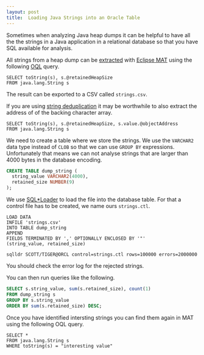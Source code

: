 ```yaml
---
layout: post
title:  Loading Java Strings into an Oracle Table
---
```


Sometimes when analyzing Java heap dumps it can be helpful to have all the the strings in a Java application in a relational database so that you have SQL available for analysis.

All strings from a heap dump can be [extracted](https://help.eclipse.org/mars/index.jsp?topic=%2Forg.eclipse.mat.ui.help%2Ftasks%2Fqueryingheapobjects.html) with [Eclipse MAT](https://www.eclipse.org/mat/) using the following [OQL](https://help.eclipse.org/neon/index.jsp?topic=%2Forg.eclipse.mat.ui.help%2Freference%2Foqlsyntax.html) query.

```
SELECT toString(s), s.@retainedHeapSize
FROM java.lang.String s
```

The result can be exported to a CSV called `strings.csv`.

If you are using [string deduplication](http://openjdk.java.net/jeps/192) it may be worthwhile to also extract the address of of the backing character array.

```
SELECT toString(s), s.@retainedHeapSize, s.value.@objectAddress
FROM java.lang.String s
```

We need to create a table where we store the strings. We use the `VARCHAR2` data type instead of `CLOB` so that we can use `GROUP BY` expressions. Unfortunately that means we can not analyse strings that are larger than 4000 bytes in the database encoding. 

```sql
CREATE TABLE dump_string (
  string_value VARCHAR2(4000),
  retained_size NUMBER(9)
);
```

We use [SQL*Loader](https://docs.oracle.com/en/database/oracle/oracle-database/18/sutil/oracle-sql-loader.html) to load the file into the database table. For that a control file has to be created, we name ours `strings.ctl`.

```
LOAD DATA
INFILE 'strings.csv'
INTO TABLE dump_string
APPEND
FIELDS TERMINATED BY ',' OPTIONALLY ENCLOSED BY '"'
(string_value, retained_size)
```

```
sqlldr SCOTT/TIGER@ORCL control=strings.ctl rows=100000 errors=2000000
```

You should check the error log for the rejected strings.

You can then run queries like the following.

```sql
SELECT s.string_value, sum(s.retained_size), count(1)
FROM dump_string s
GROUP BY s.string_value
ORDER BY sum(s.retained_size) DESC;
```

Once you have identified intersting strings you can find them again in MAT using the following OQL query.

```
SELECT *
FROM java.lang.String s
WHERE toString(s) = "interesting value"
```

